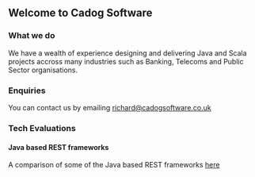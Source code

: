 ## Welcome to Cadog Software

### What we do
We have a wealth of experience designing and delivering Java and Scala projects accross many industries such as Banking, Telecoms and Public Sector organisations.

### Enquiries
You can contact us by emailing [richard@cadogsoftware.co.uk](mailto:richard@cadogsoftware.co.uk)

### Tech Evaluations

#### Java based REST frameworks
A comparison of some of the Java based REST frameworks [here](docs/java-rest-frameworks-evaluation.md)
